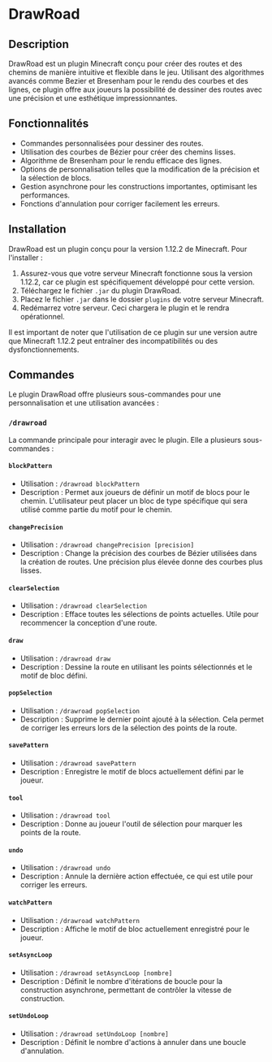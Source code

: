# DrawRoad

## Description
DrawRoad est un plugin Minecraft conçu pour créer des routes et des chemins de manière intuitive et flexible dans le jeu. Utilisant des algorithmes avancés comme Bezier et Bresenham pour le rendu des courbes et des lignes, ce plugin offre aux joueurs la possibilité de dessiner des routes avec une précision et une esthétique impressionnantes.

## Fonctionnalités
- Commandes personnalisées pour dessiner des routes.
- Utilisation des courbes de Bézier pour créer des chemins lisses.
- Algorithme de Bresenham pour le rendu efficace des lignes.
- Options de personnalisation telles que la modification de la précision et la sélection de blocs.
- Gestion asynchrone pour les constructions importantes, optimisant les performances.
- Fonctions d'annulation pour corriger facilement les erreurs.

## Installation

DrawRoad est un plugin conçu pour la version 1.12.2 de Minecraft. Pour l'installer :

1. Assurez-vous que votre serveur Minecraft fonctionne sous la version 1.12.2, car ce plugin est spécifiquement développé pour cette version.
2. Téléchargez le fichier `.jar` du plugin DrawRoad.
3. Placez le fichier `.jar` dans le dossier `plugins` de votre serveur Minecraft.
4. Redémarrez votre serveur. Ceci chargera le plugin et le rendra opérationnel.

Il est important de noter que l'utilisation de ce plugin sur une version autre que Minecraft 1.12.2 peut entraîner des incompatibilités ou des dysfonctionnements.

## Commandes

Le plugin DrawRoad offre plusieurs sous-commandes pour une personnalisation et une utilisation avancées :

### `/drawroad`
La commande principale pour interagir avec le plugin. Elle a plusieurs sous-commandes :

#### `blockPattern`
- Utilisation : `/drawroad blockPattern`
- Description : Permet aux joueurs de définir un motif de blocs pour le chemin. L'utilisateur peut placer un bloc de type spécifique qui sera utilisé comme partie du motif pour le chemin.

#### `changePrecision`
- Utilisation : `/drawroad changePrecision [precision]`
- Description : Change la précision des courbes de Bézier utilisées dans la création de routes. Une précision plus élevée donne des courbes plus lisses.

#### `clearSelection`
- Utilisation : `/drawroad clearSelection`
- Description : Efface toutes les sélections de points actuelles. Utile pour recommencer la conception d'une route.

#### `draw`
- Utilisation : `/drawroad draw`
- Description : Dessine la route en utilisant les points sélectionnés et le motif de bloc défini.

#### `popSelection`
- Utilisation : `/drawroad popSelection`
- Description : Supprime le dernier point ajouté à la sélection. Cela permet de corriger les erreurs lors de la sélection des points de la route.

#### `savePattern`
- Utilisation : `/drawroad savePattern`
- Description : Enregistre le motif de blocs actuellement défini par le joueur.

#### `tool`
- Utilisation : `/drawroad tool`
- Description : Donne au joueur l'outil de sélection pour marquer les points de la route.

#### `undo`
- Utilisation : `/drawroad undo`
- Description : Annule la dernière action effectuée, ce qui est utile pour corriger les erreurs.

#### `watchPattern`
- Utilisation : `/drawroad watchPattern`
- Description : Affiche le motif de bloc actuellement enregistré pour le joueur.

#### `setAsyncLoop`
- Utilisation : `/drawroad setAsyncLoop [nombre]`
- Description : Définit le nombre d'itérations de boucle pour la construction asynchrone, permettant de contrôler la vitesse de construction.

#### `setUndoLoop`
- Utilisation : `/drawroad setUndoLoop [nombre]`
- Description : Définit le nombre d'actions à annuler dans une boucle d'annulation.